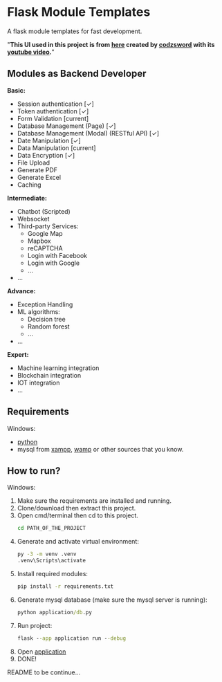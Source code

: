 # Flask Module Templates

A flask module templates for fast development.

"**This UI used in this project is from [here](https://github.com/codzsword/sidebar-bootstrap) created by [codzsword](https://github.com/codzsword) with its [youtube video](https://www.youtube.com/watch?v=i7uJAOFEd4g).**"

## Modules as Backend Developer
**Basic:**
* Session authentication [✓]
* Token authentication [✓]
* Form Validation [current]
* Database Management (Page) [✓]
* Database Management (Modal) (RESTful API) [✓]
* Date Manipulation [✓]
* Data Manipulation [current]
* Data Encryption [✓]
* File Upload
* Generate PDF
* Generate Excel
* Caching 

**Intermediate:**
* Chatbot (Scripted)
* Websocket
* Third-party Services:
  * Google Map
  * Mapbox
  * reCAPTCHA
  * Login with Facebook
  * Login with Google
  * ...
* ...

**Advance:** 
* Exception Handling
* ML algorithms:
  * Decision tree
  * Random forest
  * ...
* ...

**Expert:** 
* Machine learning integration
* Blockchain integration
* IOT integration
* ...

## Requirements
Windows:
* [python](https://www.python.org/downloads/)
* mysql from [xampp](https://www.apachefriends.org/), [wamp](https://www.wampserver.com/en/) or other sources that you know.

## How to run?
Windows:
1. Make sure the requirements are installed and running.
2. Clone/download then extract this project.
3. Open cmd/terminal then cd to this project.
   ```cmd
   cd PATH_OF_THE_PROJECT
   ```
4. Generate and activate virtual environment:
   ```cmd
   py -3 -m venv .venv
   .venv\Scripts\activate
   ```
5. Install required modules:
    ```cmd
   pip install -r requirements.txt
    ```
6. Generate mysql database (make sure the mysql server is running):
    ```cmd
   python application/db.py
   ```
7. Run project:
   ```cmd
   flask --app application run --debug
   ```
8. Open [application](http://127.0.0.1:5000/)
9. DONE!

README to be continue...
